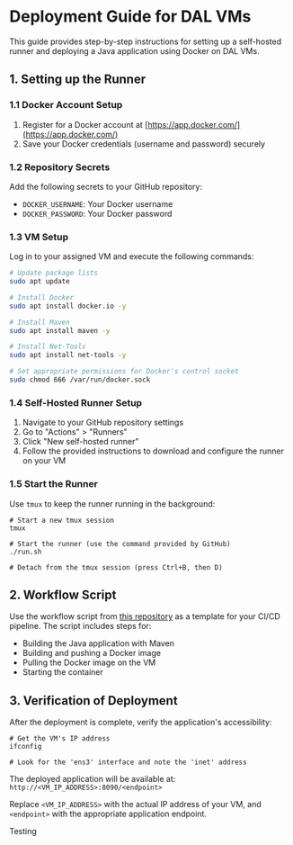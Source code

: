 # Deployment Guide for DAL VMs

This guide provides step-by-step instructions for setting up a self-hosted runner and deploying a Java application using Docker on DAL VMs.

## 1. Setting up the Runner

### 1.1 Docker Account Setup
1. Register for a Docker account at [https://app.docker.com/](https://app.docker.com/)
2. Save your Docker credentials (username and password) securely

### 1.2 Repository Secrets
Add the following secrets to your GitHub repository:
- `DOCKER_USERNAME`: Your Docker username
- `DOCKER_PASSWORD`: Your Docker password

### 1.3 VM Setup
Log in to your assigned VM and execute the following commands:

```bash
# Update package lists
sudo apt update

# Install Docker
sudo apt install docker.io -y

# Install Maven
sudo apt install maven -y

# Install Net-Tools
sudo apt install net-tools -y

# Set appropriate permissions for Docker's control socket
sudo chmod 666 /var/run/docker.sock
```
### 1.4 Self-Hosted Runner Setup

1.  Navigate to your GitHub repository settings
2.  Go to "Actions" > "Runners"
3.  Click "New self-hosted runner"
4.  Follow the provided instructions to download and configure the runner on your VM

### 1.5 Start the Runner

Use  `tmux`  to keep the runner running in the background:
```
# Start a new tmux session
tmux

# Start the runner (use the command provided by GitHub)
./run.sh

# Detach from the tmux session (press Ctrl+B, then D)
```

## 2. Workflow Script

Use the workflow script from  [this repository](https://github.com/mehilshah/Lab-4-CD/blob/main/.github/workflows/maven.yml)  as a template for your CI/CD pipeline. The script includes steps for:

-   Building the Java application with Maven
-   Building and pushing a Docker image
-   Pulling the Docker image on the VM
-   Starting the container

## 3. Verification of Deployment

After the deployment is complete, verify the application's accessibility:
```
# Get the VM's IP address
ifconfig

# Look for the 'ens3' interface and note the 'inet' address
```
The deployed application will be available at:  
`http://<VM_IP_ADDRESS>:8090/<endpoint>`

Replace  `<VM_IP_ADDRESS>`  with the actual IP address of your VM, and  `<endpoint>`  with the appropriate application endpoint.


Testing
